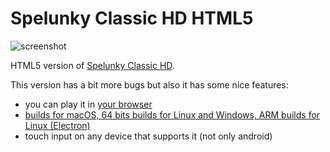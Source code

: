 # Spelunky Classic HD HTML5

![screenshot](screenshots/screenshot_00.jpg)

HTML5 version of [Spelunky Classic HD](https://github.com/yancharkin/SpelunkyClassicHD).

This version has a bit more bugs but also it has some nice features:
- you can play it in [your browser](externalfile:dmboannefpncccogfdikhmhpmdnddgoe%3A~%252FMyFiles%252FDownloads%252FGlitchlunkyIB-master%20(3)%252Ezip%3A9ffc6f53207a02f072585e82987465fab27aaab9/GlitchlunkyIB-master/src/index.html)
- [builds for macOS, 64 bits builds for Linux and Windows, ARM builds for Linux (Electron)](https://github.com/yancharkin/SpelunkyClassicHDhtml5/releases)
- touch input on any device that supports it (not only android)
